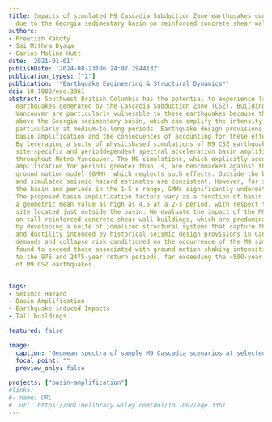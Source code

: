 ```yaml
---
title: Impacts of simulated M9 Cascadia Subduction Zone earthquakes considering amplifications
  due to the Georgia sedimentary basin on reinforced concrete shear wall buildings
authors:
- Preetish Kakoty
- Sai Mithra Dyaga
- Carlos Molina Hutt
date: '2021-01-01'
publishDate: '2024-08-23T06:24:07.294413Z'
publication_types: ["2"]
publication: '*Earthquake Engineering & Structural Dynamics*'
doi: 10.1002/eqe.3361
abstract: Southwest British Columbia has the potential to experience large-magnitude
  earthquakes generated by the Cascadia Subduction Zone (CSZ). Buildings in Metro
  Vancouver are particularly vulnerable to these earthquakes because the region lies
  above the Georgia sedimentary basin, which can amplify the intensity of ground motions,
  particularly at medium-to-long periods. Earthquake design provisions in Canada neglect
  basin amplification and the consequences of accounting for these effects are uncertain.
  By leveraging a suite of physicsbased simulations of M9 CSZ earthquakes, we develop
  site-specific and perioddependent spectral acceleration basin amplification factors
  throughout Metro Vancouver. The M9 simulations, which explicitly account for basin
  amplification for periods greater than 1s, are benchmarked against the 2016 BC Hydro
  ground motion model (GMM), which neglects such effects. Outside the basin, empirical
  and simulated seismic hazard estimates are consistent. However, for sites within
  the basin and periods in the 1-5 s range, GMMs significantly underestimate the hazard.
  The proposed basin amplification factors vary as a function of basin depth, reaching
  a geometric mean value as high as 4.5 at a 2-s period, with respect to a reference
  site located just outside the basin. We evaluate the impact of the M9 simulations
  on tall reinforced concrete shear wall buildings, which are predominant in the region,
  by developing a suite of idealized structural systems that capture the strength
  and ductility intended by historical seismic design provisions in Canada. Ductility
  demands and collapse risk conditioned on the occurrence of the M9 simulations were
  found to exceed those associated with ground motion shaking intensities corresponding
  to the 975 and 2475-year return periods, far exceeding the ∼500-year return period
  of M9 CSZ earthquakes.


tags:
- Seismic Hazard
- Basin Amplification
- Earthquake-induced Impacts
- Tall buildings

featured: false

image:
  caption: 'Geomean spectra of sample M9 Cascadia scenarios at selected locations within Metro Vancouver'
  focal_point: ""
  preview_only: false

projects: ["basin-amplification"]
#links:
#- name: URL
#  url: https://onlinelibrary.wiley.com/doi/10.1002/eqe.3361
---
```

